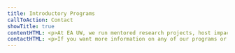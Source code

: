 ```yaml
---
title: Introductory Programs
callToAction: Contact
showTitle: true
contentHTML: <p>At EA UW, we run mentored research projects, host impact-oriented career advising, attend professional conferences, and much more — but the best way to get involved is to join one of our <b>intro programs</b>!</p><b>We especially recommend our <a href="/programs/ea-intro-fellowship">Intro to EA Fellowship</a>.</b><p>Our other intro programs are targeted towards students pursuing careers in specific fields. If these interest you, feel free to apply!</p>
contactHTML: <p>If you want more information on any of our programs or are unsure of how best to get involved, we'd love to help. Feel free to get in <a href="/contact">contact</a> with us or <a href="https://calendly.com/maxgehred/30min">meet with one of our organizers</a>.</p>
---
```

